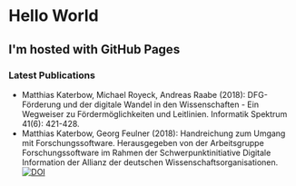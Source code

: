 # Hello World
## I'm hosted with GitHub Pages
### Latest Publications
* Matthias Katerbow, Michael Royeck, Andreas Raabe (2018): DFG-Förderung und der digitale Wandel in den Wissenschaften - Ein Wegweiser zu Fördermöglichkeiten und Leitlinien. Informatik Spektrum 41(6): 421-428.
* Matthias Katerbow, Georg Feulner (2018): Handreichung zum Umgang mit Forschungssoftware. Herausgegeben von der Arbeitsgruppe 
Forschungssoftware im Rahmen der Schwerpunktinitiative Digitale Information der Allianz der deutschen Wissenschaftsorganisationen. [![DOI](https://zenodo.org/badge/DOI/10.5281/zenodo.1172970.svg)](https://doi.org/10.5281/zenodo.1172970)
